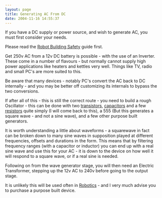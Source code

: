 ```yaml
---
layout: page
title: Generating AC From DC
date: 2004-11-16 14:55:37
---
```

<p>If you have a DC supply or power source, and wish to generate AC, you must first consider your needs.
</p>
<p>Please read the <a class="wiki" href="/wiki/robot_building_safety.html" title="Building robots can be dangerous - tips to help your safety">Robot Building Safety</a> guide first.
</p>
<p>Get 250v AC from a 12v DC battery is possible - with the use of an Inverter. These come in a number of flavours - but normally cannot supply high power applications like heaters and kettles very well. Things like TV, radio and small PC's are more suited to this.
</p>
<p>Be aware that many devices - notably PC's convert the AC back to DC internally - and you may be better off customizing its internals to bypass the two conversions.
</p>
<p>If after all of this - this is still the correct route - you need to build a rough Oscillator - this can be done with two <a class="wiki" href="/wiki/transistor.html" title="Transistor">transistors</a>, <a class="wiki" href="/wiki/capacitor.html" title="Capacitor">capacitors</a> and a few <a class="wiki" href="/wiki/resistor.html" title="Resistor">resistors</a> quite simply (I will come back to this), a 555 (But this generates a square wave - and not a sine wave), and a few other purpose built generators.
</p>
<p>It is worth understanding a little about waveforms - a squarewave in fact can be broken down to many sine waves in supposition played at different frequencies, offsets and durations in the form. This means that by filtering frequency ranges (with a capacitor or inductor) you can end up with a real sine wave and use this for your AC - it is down to the device on how well it will respond to a square wave, or if a real sine is needed.
</p>
<p>Following on from the wave generator stage, you will then need an Electric Transformer, stepping up the 12v AC to 240v before going to the output stage.
</p>
<p>It is unlikely this will be used often in <a class="wiki" href="/wiki/robotic.html" title="Robotic">Robotics</a> - and I very much advise you to purchase a purpose built device.
</p>
